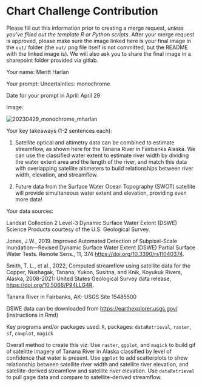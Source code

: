 # Chart Challenge Contribution

Please fill out this information prior to creating a merge request, *unless you've filled out the template R or Python scripts*. After your merge request is approved, please make sure the image linked here is your final image in the `out/` folder (the `out/` png file itself is not committed, but the README with the linked image is). We will also ask you to share the final image in a sharepoint folder provided via gitlab.

Your name: Meritt Harlan

Your prompt: Uncertainties: monochrome

Date for your prompt in April: April 29

Image:

![20230429_monochrome_mharlan](https://github.com/DOI-USGS/vizlab-chart-challenge-23/assets/54007288/221cdddb-3d99-4bdb-83c1-b0da648c919a)

Your key takeaways (1-2 sentences each):

1. Satellite optical and altimetry data can be combined to estimate streamflow, as shown here for the Tanana River in Fairbanks Alaska. We can use the classified water extent to estimate river width by dividing the water extent area and the length of the river, and match this data with overlapping satellite altimeters to build relationships between river width, elevation, and streamflow. 

2. Future data from the Surface Water Ocean Topography (SWOT) satellite will provide simultaneous water extent and elevation, providing even more data!

Your data sources:

Landsat Collection 2 Level-3 Dynamic Surface Water Extent (DSWE) Science Products courtesy of the U.S. Geological Survey.

Jones, J.W., 2019. Improved Automated Detection of Subpixel-Scale Inundation—Revised Dynamic Surface Water Extent (DSWE) Partial Surface Water Tests. Remote Sens., 11, 374 https://doi.org/10.3390/rs11040374.

Smith, T. L., et al., 2022, Computed streamflow using satellite data for the Copper, Nushagak, Tanana, Yukon, Susitna, and Knik, Koyukuk Rivers, Alaska, 2008-2021: United States Geological Survey data release, https://doi.org/10.5066/P94LLG4R.

Tanana River in Fairbanks, AK- USGS Site 15485500

DSWE data can be downloaded from https://earthexplorer.usgs.gov/ (instructions in Rmd)

Key programs and/or packages used: `R`, packages: `dataRetrieval`, `raster`, `sf`, `cowplot`, `magick`

Overall method to create this viz: Use `raster`, `ggplot`, and `magick` to build gif of satelitte imagery of Tanana River in Alaska classified by level of confidence that water is present. Use `ggplot` to add scatterplots to show relationship between satellite river width and satellite river elevation, and satellite-derived streamflow and satellite river elevation. Use `dataRetrieval` to pull gage data and compare to satellite-derived streamflow.
